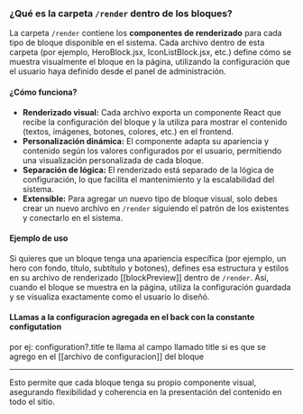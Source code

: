 ### ¿Qué es la carpeta `/render` dentro de los bloques?

La carpeta `/render` contiene los **componentes de renderizado** para cada tipo de bloque disponible en el sistema. Cada archivo dentro de esta carpeta (por ejemplo, HeroBlock.jsx, IconListBlock.jsx, etc.) define cómo se muestra visualmente el bloque en la página, utilizando la configuración que el usuario haya definido desde el panel de administración.

#### ¿Cómo funciona?

- **Renderizado visual:** Cada archivo exporta un componente React que recibe la configuración del bloque y la utiliza para mostrar el contenido (textos, imágenes, botones, colores, etc.) en el frontend.
- **Personalización dinámica:** El componente adapta su apariencia y contenido según los valores configurados por el usuario, permitiendo una visualización personalizada de cada bloque.
- **Separación de lógica:** El renderizado está separado de la lógica de configuración, lo que facilita el mantenimiento y la escalabilidad del sistema.
- **Extensible:** Para agregar un nuevo tipo de bloque visual, solo debes crear un nuevo archivo en `/render` siguiendo el patrón de los existentes y conectarlo en el sistema.

#### Ejemplo de uso

Si quieres que un bloque tenga una apariencia específica (por ejemplo, un hero con fondo, título, subtítulo y botones), defines esa estructura y estilos en su archivo de renderizado [[blockPreview]] dentro de `/render`. Así, cuando el bloque se muestra en la página, utiliza la configuración guardada y se visualiza exactamente como el usuario lo diseñó.

#### LLamas a la configuracion agregada en el back con la constante configutation 
por ej: configuration?.title te llama al campo llamado title si es que se agrego en el [[archivo de configuracion]] del bloque 

---

Esto permite que cada bloque tenga su propio componente visual, asegurando flexibilidad y coherencia en la presentación del contenido en todo el sitio.